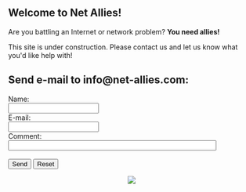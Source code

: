 ## Welcome to Net Allies! 

Are you battling an Internet or network problem?  **You need allies!**

This site is under construction. Please contact us and let us know what you'd like help with!

<!DOCTYPE html>
<html>
<body>

<h2>Send e-mail to info@net-allies.com:</h2>

<form action="mailto:info@net-allies.com" method="post" enctype="text/plain">
Name:<br>
<input type="text" name="name"><br>
E-mail:<br>
<input type="text" name="mail"><br>
Comment:<br>
<input type="text" name="comment" size="50"><br><br>
<input type="submit" value="Send">
<input type="reset" value="Reset">
</form>

</body>
</html>

<div style="text-align:center"><img src="https://encrypted-tbn0.gstatic.com/images?q=tbn:ANd9GcRScshLC3s4MFo9BxKKGybtW_clpzf1oBLq08QWrfLAIuQSPXj2fg" /></div>
